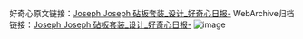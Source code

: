 好奇心原文链接：[Joseph Joseph 砧板套装_设计_好奇心日报-](https://www.qdaily.com/articles/4695.html)
WebArchive归档链接：[Joseph Joseph 砧板套装_设计_好奇心日报-](http://web.archive.org/web/20190623162456/https://www.qdaily.com/articles/4695.html)
![image](http://ww3.sinaimg.cn/large/007d5XDply1g3w5o19xhuj30u032wqeg)